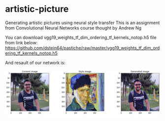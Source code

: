# artistic-picture
Generating artistic pictures using neural style transfer
This is an assignment from Convolutional Neural Networks course thought by Andrew Ng 

You can download vgg19_weights_tf_dim_ordering_tf_kernels_notop.h5 file from link below: https://github.com/dstein64/pastiche/raw/master/vgg19_weights_tf_dim_ordering_tf_kernels_notop.h5

And resault of our network is:

![alt text](https://github.com/aliaa80/artistic-picture/blob/main/result.png?raw=true)

